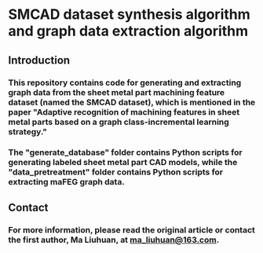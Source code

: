 # SMCAD dataset synthesis algorithm and graph data extraction algorithm
## Introduction
### This repository contains code for generating and extracting graph data from the sheet metal part machining feature dataset (named the SMCAD dataset), which is mentioned in the paper "Adaptive recognition of machining features in sheet metal parts based on a graph class-incremental learning strategy."
### The "generate_database" folder contains Python scripts for generating labeled sheet metal part CAD models, while the "data_pretreatment" folder contains Python scripts for extracting maFEG graph data.
## Contact
### For more information, please read the original article or contact the first author, Ma Liuhuan, at ma_liuhuan@163.com.
